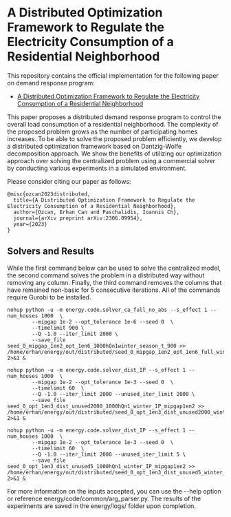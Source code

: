 # A Distributed Optimization Framework to Regulate the Electricity Consumption of a Residential Neighborhood

This repository contains the official implementation for the following paper on demand response program:


* [A Distributed Optimization Framework to Regulate the Electricity Consumption of a Residential Neighborhood]([https://arxiv.org/abs/2306.10935](https://arxiv.org/abs/2306.09954))


This paper proposes a distributed demand response program to control the overall load consumption of a residential neighborhood. The complexity of the proposed problem grows as the number of participating homes increases. To be able to solve the proposed problem efficiently, we develop a distributed optimization framework based on Dantzig-Wolfe decomposition approach. We show the benefits of utilizing our optimization approach over solving the centralized problem using a commercial solver by conducting various experiments in a simulated environment.

Please consider citing our paper as follows:

```
@misc{ozcan2023distributed,
  title={A Distributed Optimization Framework to Regulate the Electricity Consumption of a Residential Neighborhood},
  author={Ozcan, Erhan Can and Paschalidis, Ioannis Ch},
  journal={arXiv preprint arXiv:2306.09954},
  year={2023}
}
``` 

## Solvers and Results

While the first command below can be used to solve the centralized model, the second command solves the problem in a distributed way without removing any column. Finally, the third command removes the columns that have remained non-basic for 5 consecutive iterations. All of the commands require Gurobi to be installed. 


```
nohup python -u -m energy.code.solver_ca_full_no_abs --s_effect 1 --num_houses 1000  \
        --mipgap 1e-2 --opt_tolerance 1e-6 --seed 0  \
        --timelimit 900 \
        --Q -1.0 --iter_limit 2000 \
        --save_file seed_0_mipgap_1en2_opt_1en6_1000hQn1winter_season_t_900 >> /home/erhan/energy/out/distributed/seed_0_mipgap_1en2_opt_1en6_full_winter_1000h_t900.txt 2>&1 & 
  
nohup python -u -m energy.code.solver_dist_IP --s_effect 1 --num_houses 1000  \
        --mipgap 1e-2 --opt_tolerance 1e-3 --seed 0  \
        --timelimit 60  \
        --Q -1.0 --iter_limit 2000 --unused_iter_limit 2000 \
        --save_file seed_0_opt_1en3_dist_unused2000_1000hQn1_winter_IP_mipgap1en2 >> /home/erhan/energy/out/distributed/seed_0_opt_1en3_dist_unused2000_winter_1000h_IP_mipgap1en2.txt 2>&1 &

nohup python -u -m energy.code.solver_dist_IP --s_effect 1 --num_houses 1000  \
        --mipgap 1e-2 --opt_tolerance 1e-3 --seed 0  \
        --timelimit 60  \
        --Q -1.0 --iter_limit 2000 --unused_iter_limit 5 \
        --save_file seed_0_opt_1en3_dist_unused5_1000hQn1_winter_IP_mipgap1en2 >> /home/erhan/energy/out/distributed/seed_0_opt_1en3_dist_unused5_winter_1000h_IP_mipgap1en2.txt 2>&1 &
```  

For more information on the inputs accepted, you can use the --help option or reference energy/code/common/arg_parser.py. The results of the experiments are saved in the energy/logs/ folder upon completion.
